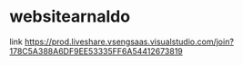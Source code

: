# websitearnaldo


link https://prod.liveshare.vsengsaas.visualstudio.com/join?178C5A388A6DF9EE53335FF6A54412673819
